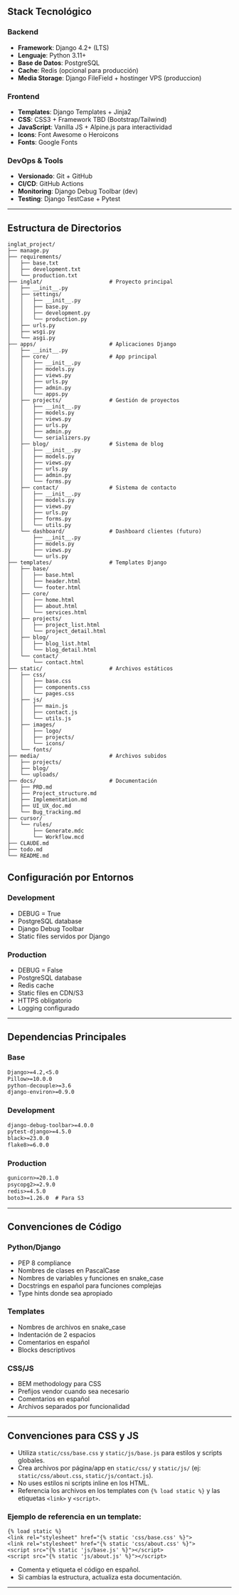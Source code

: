 
## Stack Tecnológico

### Backend
- **Framework**: Django 4.2+ (LTS)
- **Lenguaje**: Python 3.11+
- **Base de Datos**: PostgreSQL
- **Cache**: Redis (opcional para producción)
- **Media Storage**: Django FileField + hostinger VPS (produccion)

### Frontend
- **Templates**: Django Templates + Jinja2
- **CSS**: CSS3 + Framework TBD (Bootstrap/Tailwind)
- **JavaScript**: Vanilla JS + Alpine.js para interactividad
- **Icons**: Font Awesome o Heroicons
- **Fonts**: Google Fonts

### DevOps & Tools
- **Versionado**: Git + GitHub
- **CI/CD**: GitHub Actions
- **Monitoring**: Django Debug Toolbar (dev)
- **Testing**: Django TestCase + Pytest

---

## Estructura de Directorios

```
inglat_project/
├── manage.py
├── requirements/
│   ├── base.txt
│   ├── development.txt
│   └── production.txt
├── inglat/                     # Proyecto principal
│   ├── __init__.py
│   ├── settings/
│   │   ├── __init__.py
│   │   ├── base.py
│   │   ├── development.py
│   │   └── production.py
│   ├── urls.py
│   ├── wsgi.py
│   └── asgi.py
├── apps/                       # Aplicaciones Django
│   ├── __init__.py
│   ├── core/                   # App principal
│   │   ├── __init__.py
│   │   ├── models.py
│   │   ├── views.py
│   │   ├── urls.py
│   │   ├── admin.py
│   │   └── apps.py
│   ├── projects/               # Gestión de proyectos
│   │   ├── __init__.py
│   │   ├── models.py
│   │   ├── views.py
│   │   ├── urls.py
│   │   ├── admin.py
│   │   └── serializers.py
│   ├── blog/                   # Sistema de blog
│   │   ├── __init__.py
│   │   ├── models.py
│   │   ├── views.py
│   │   ├── urls.py
│   │   ├── admin.py
│   │   └── forms.py
│   ├── contact/                # Sistema de contacto
│   │   ├── __init__.py
│   │   ├── models.py
│   │   ├── views.py
│   │   ├── urls.py
│   │   ├── forms.py
│   │   └── utils.py
│   └── dashboard/              # Dashboard clientes (futuro)
│       ├── __init__.py
│       ├── models.py
│       ├── views.py
│       └── urls.py
├── templates/                  # Templates Django
│   ├── base/
│   │   ├── base.html
│   │   ├── header.html
│   │   └── footer.html
│   ├── core/
│   │   ├── home.html
│   │   ├── about.html
│   │   └── services.html
│   ├── projects/
│   │   ├── project_list.html
│   │   └── project_detail.html
│   ├── blog/
│   │   ├── blog_list.html
│   │   └── blog_detail.html
│   └── contact/
│       └── contact.html
├── static/                     # Archivos estáticos
│   ├── css/
│   │   ├── base.css
│   │   ├── components.css
│   │   └── pages.css
│   ├── js/
│   │   ├── main.js
│   │   ├── contact.js
│   │   └── utils.js
│   ├── images/
│   │   ├── logo/
│   │   ├── projects/
│   │   └── icons/
│   └── fonts/
├── media/                      # Archivos subidos
│   ├── projects/
│   ├── blog/
│   └── uploads/
├── docs/                       # Documentación
│   ├── PRD.md
│   ├── Project_structure.md
│   ├── Implementation.md
│   ├── UI_UX_doc.md
│   └── Bug_tracking.md
├── cursor/
│   └── rules/
│       ├── Generate.mdc
│       └── Workflow.mcd
├── CLAUDE.md
├── todo.md
└── README.md
```

## Configuración por Entornos

### Development
- DEBUG = True
- PostgreSQL database
- Django Debug Toolbar
- Static files servidos por Django

### Production
- DEBUG = False
- PostgreSQL database
- Redis cache
- Static files en CDN/S3
- HTTPS obligatorio
- Logging configurado

---

## Dependencias Principales

### Base
```txt
Django>=4.2,<5.0
Pillow>=10.0.0
python-decouple>=3.6
django-environ>=0.9.0
```

### Development
```txt
django-debug-toolbar>=4.0.0
pytest-django>=4.5.0
black>=23.0.0
flake8>=6.0.0
```

### Production
```txt
gunicorn>=20.1.0
psycopg2>=2.9.0
redis>=4.5.0
boto3>=1.26.0  # Para S3
```

---

## Convenciones de Código

### Python/Django
- PEP 8 compliance
- Nombres de clases en PascalCase
- Nombres de variables y funciones en snake_case
- Docstrings en español para funciones complejas
- Type hints donde sea apropiado

### Templates
- Nombres de archivos en snake_case
- Indentación de 2 espacios
- Comentarios en español
- Blocks descriptivos

### CSS/JS
- BEM methodology para CSS
- Prefijos vendor cuando sea necesario
- Comentarios en español
- Archivos separados por funcionalidad

---

## Convenciones para CSS y JS

- Utiliza `static/css/base.css` y `static/js/base.js` para estilos y scripts globales.
- Crea archivos por página/app en `static/css/` y `static/js/` (ej: `static/css/about.css`, `static/js/contact.js`).
- No uses estilos ni scripts inline en los HTML.
- Referencia los archivos en los templates con `{% load static %}` y las etiquetas `<link>` y `<script>`.

### Ejemplo de referencia en un template:
```django
{% load static %}
<link rel="stylesheet" href="{% static 'css/base.css' %}">
<link rel="stylesheet" href="{% static 'css/about.css' %}">
<script src="{% static 'js/base.js' %}"></script>
<script src="{% static 'js/about.js' %}"></script>
```

- Comenta y etiqueta el código en español.
- Si cambias la estructura, actualiza esta documentación.

---